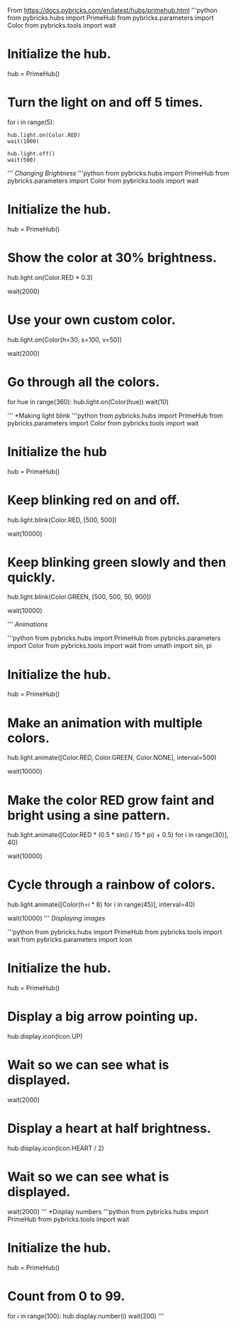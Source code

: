 From https://docs.pybricks.com/en/latest/hubs/primehub.html
'''python
from pybricks.hubs import PrimeHub
from pybricks.parameters import Color
from pybricks.tools import wait

# Initialize the hub.
hub = PrimeHub()

# Turn the light on and off 5 times.
for i in range(5):

    hub.light.on(Color.RED)
    wait(1000)

    hub.light.off()
    wait(500)
'''
*Changing Brightness*
'''python
from pybricks.hubs import PrimeHub
from pybricks.parameters import Color
from pybricks.tools import wait

# Initialize the hub.
hub = PrimeHub()

# Show the color at 30% brightness.
hub.light.on(Color.RED * 0.3)

wait(2000)

# Use your own custom color.
hub.light.on(Color(h=30, s=100, v=50))

wait(2000)

# Go through all the colors.
for hue in range(360):
    hub.light.on(Color(hue))
    wait(10)

'''
*Making light blink
'''python
from pybricks.hubs import PrimeHub
from pybricks.parameters import Color
from pybricks.tools import wait

# Initialize the hub
hub = PrimeHub()

# Keep blinking red on and off.
hub.light.blink(Color.RED, [500, 500])

wait(10000)

# Keep blinking green slowly and then quickly.
hub.light.blink(Color.GREEN, [500, 500, 50, 900])

wait(10000)

'''
*Animations*

'''python
from pybricks.hubs import PrimeHub
from pybricks.parameters import Color
from pybricks.tools import wait
from umath import sin, pi

# Initialize the hub.
hub = PrimeHub()

# Make an animation with multiple colors.
hub.light.animate([Color.RED, Color.GREEN, Color.NONE], interval=500)

wait(10000)

# Make the color RED grow faint and bright using a sine pattern.
hub.light.animate([Color.RED * (0.5 * sin(i / 15 * pi) + 0.5) for i in range(30)], 40)

wait(10000)

# Cycle through a rainbow of colors.
hub.light.animate([Color(h=i * 8) for i in range(45)], interval=40)

wait(10000)
'''
*Displaying images*

'''python
from pybricks.hubs import PrimeHub
from pybricks.tools import wait
from pybricks.parameters import Icon

# Initialize the hub.
hub = PrimeHub()

# Display a big arrow pointing up.
hub.display.icon(Icon.UP)

# Wait so we can see what is displayed.
wait(2000)

# Display a heart at half brightness.
hub.display.icon(Icon.HEART / 2)

# Wait so we can see what is displayed.
wait(2000)
'''
*Display numbers
'''python
from pybricks.hubs import PrimeHub
from pybricks.tools import wait

# Initialize the hub.
hub = PrimeHub()

# Count from 0 to 99.
for i in range(100):
    hub.display.number(i)
    wait(200)
'''
